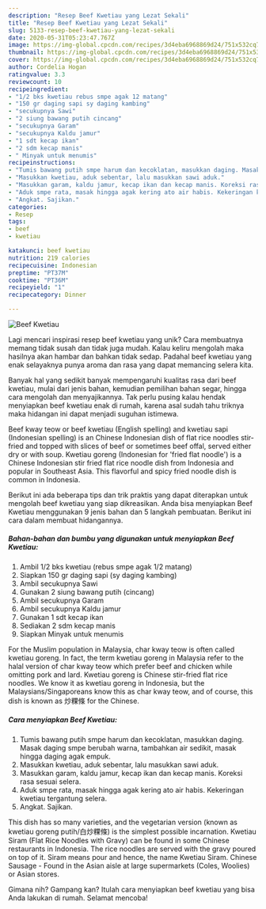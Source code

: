 ```yaml
---
description: "Resep Beef Kwetiau yang Lezat Sekali"
title: "Resep Beef Kwetiau yang Lezat Sekali"
slug: 5133-resep-beef-kwetiau-yang-lezat-sekali
date: 2020-05-31T05:23:47.767Z
image: https://img-global.cpcdn.com/recipes/3d4eba6968869d24/751x532cq70/beef-kwetiau-foto-resep-utama.jpg
thumbnail: https://img-global.cpcdn.com/recipes/3d4eba6968869d24/751x532cq70/beef-kwetiau-foto-resep-utama.jpg
cover: https://img-global.cpcdn.com/recipes/3d4eba6968869d24/751x532cq70/beef-kwetiau-foto-resep-utama.jpg
author: Cordelia Hogan
ratingvalue: 3.3
reviewcount: 10
recipeingredient:
- "1/2 bks kwetiau rebus smpe agak 12 matang"
- "150 gr daging sapi sy daging kambing"
- "secukupnya Sawi"
- "2 siung bawang putih cincang"
- "secukupnya Garam"
- "secukupnya Kaldu jamur"
- "1 sdt kecap ikan"
- "2 sdm kecap manis"
- " Minyak untuk menumis"
recipeinstructions:
- "Tumis bawang putih smpe harum dan kecoklatan, masukkan daging. Masak daging smpe berubah warna, tambahkan air sedikit, masak hingga daging agak empuk."
- "Masukkan kwetiau, aduk sebentar, lalu masukkan sawi aduk."
- "Masukkan garam, kaldu jamur, kecap ikan dan kecap manis. Koreksi rasa sesuai selera."
- "Aduk smpe rata, masak hingga agak kering ato air habis. Kekeringan kwetiau tergantung selera."
- "Angkat. Sajikan."
categories:
- Resep
tags:
- beef
- kwetiau

katakunci: beef kwetiau 
nutrition: 219 calories
recipecuisine: Indonesian
preptime: "PT37M"
cooktime: "PT36M"
recipeyield: "1"
recipecategory: Dinner

---
```



![Beef Kwetiau](https://img-global.cpcdn.com/recipes/3d4eba6968869d24/751x532cq70/beef-kwetiau-foto-resep-utama.jpg)

Lagi mencari inspirasi resep beef kwetiau yang unik? Cara membuatnya memang tidak susah dan tidak juga mudah. Kalau keliru mengolah maka hasilnya akan hambar dan bahkan tidak sedap. Padahal beef kwetiau yang enak selayaknya punya aroma dan rasa yang dapat memancing selera kita.

Banyak hal yang sedikit banyak mempengaruhi kualitas rasa dari beef kwetiau, mulai dari jenis bahan, kemudian pemilihan bahan segar, hingga cara mengolah dan menyajikannya. Tak perlu pusing kalau hendak menyiapkan beef kwetiau enak di rumah, karena asal sudah tahu triknya maka hidangan ini dapat menjadi suguhan istimewa.

Beef kway teow or beef kwetiau (English spelling) and kwetiau sapi (Indonesian spelling) is an Chinese Indonesian dish of flat rice noodles stir-fried and topped with slices of beef or sometimes beef offal, served either dry or with soup. Kwetiau goreng (Indonesian for &#39;fried flat noodle&#39;) is a Chinese Indonesian stir fried flat rice noodle dish from Indonesia and popular in Southeast Asia. This flavorful and spicy fried noodle dish is common in Indonesia.


Berikut ini ada beberapa tips dan trik praktis yang dapat diterapkan untuk mengolah beef kwetiau yang siap dikreasikan. Anda bisa menyiapkan Beef Kwetiau menggunakan 9 jenis bahan dan 5 langkah pembuatan. Berikut ini cara dalam membuat hidangannya.

<!--inarticleads1-->

##### Bahan-bahan dan bumbu yang digunakan untuk menyiapkan Beef Kwetiau:

1. Ambil 1/2 bks kwetiau (rebus smpe agak 1/2 matang)
1. Siapkan 150 gr daging sapi (sy daging kambing)
1. Ambil secukupnya Sawi
1. Gunakan 2 siung bawang putih (cincang)
1. Ambil secukupnya Garam
1. Ambil secukupnya Kaldu jamur
1. Gunakan 1 sdt kecap ikan
1. Sediakan 2 sdm kecap manis
1. Siapkan  Minyak untuk menumis


For the Muslim population in Malaysia, char kway teow is often called kwetiau goreng. In fact, the term kwetiau goreng in Malaysia refer to the halal version of char kway teow which prefer beef and chicken while omitting pork and lard. Kwetiau goreng is Chinese stir-fried flat rice noodles. We know it as kwetiau goreng in Indonesia, but the Malaysians/Singaporeans know this as char kway teow, and of course, this dish is known as 炒粿條 for the Chinese. 

<!--inarticleads2-->

##### Cara menyiapkan Beef Kwetiau:

1. Tumis bawang putih smpe harum dan kecoklatan, masukkan daging. Masak daging smpe berubah warna, tambahkan air sedikit, masak hingga daging agak empuk.
1. Masukkan kwetiau, aduk sebentar, lalu masukkan sawi aduk.
1. Masukkan garam, kaldu jamur, kecap ikan dan kecap manis. Koreksi rasa sesuai selera.
1. Aduk smpe rata, masak hingga agak kering ato air habis. Kekeringan kwetiau tergantung selera.
1. Angkat. Sajikan.


This dish has so many varieties, and the vegetarian version (known as kwetiau goreng putih/白炒粿條) is the simplest possible incarnation. Kwetiau Siram (Flat Rice Noodles with Gravy) can be found in some Chinese restaurants in Indonesia. The rice noodles are served with the gravy poured on top of it. Siram means pour and hence, the name Kwetiau Siram. Chinese Sausage - Found in the Asian aisle at large supermarkets (Coles, Woolies) or Asian stores. 

Gimana nih? Gampang kan? Itulah cara menyiapkan beef kwetiau yang bisa Anda lakukan di rumah. Selamat mencoba!
